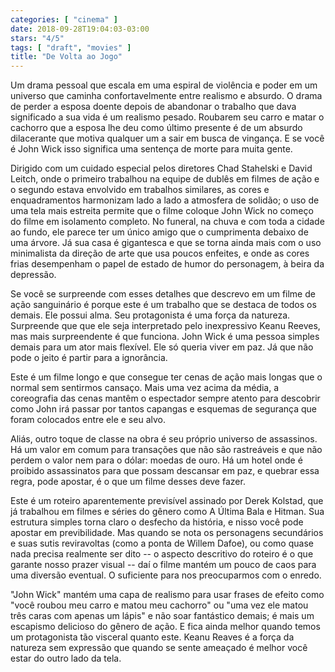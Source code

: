 ```yaml
---
categories: [ "cinema" ]
date: 2018-09-28T19:04:03-03:00
stars: "4/5"
tags: [ "draft", "movies" ]
title: "De Volta ao Jogo"
---
```

Um drama pessoal que escala em uma espiral de violência e poder em um universo que caminha confortavelmente entre realismo e absurdo. O drama de perder a esposa doente depois de abandonar o trabalho que dava significado a sua vida é um realismo pesado. Roubarem seu carro e matar o cachorro que a esposa lhe deu como último presente é de um absurdo dilacerante que motiva qualquer um a sair em busca de vingança. E se você é John Wick isso significa uma sentença de morte para muita gente.

Dirigido com um cuidado especial pelos diretores Chad Stahelski e David Leitch, onde o primeiro trabalhou na equipe de dublês em filmes de ação e o segundo estava envolvido em trabalhos similares, as cores e enquadramentos harmonizam lado a lado a atmosfera de solidão; o uso de uma tela mais estreita permite que o filme coloque John Wick no começo do filme em isolamento completo. No funeral, na chuva e com toda a cidade ao fundo, ele parece ter um único amigo que o cumprimenta debaixo de uma árvore. Já sua casa é gigantesca e que se torna ainda mais com o uso minimalista da direção de arte que usa poucos enfeites, e onde as cores frias desempenham o papel de estado de humor do personagem, à beira da depressão.

Se você se surpreende com esses detalhes que descrevo em um filme de ação sanguinário é porque este é um trabalho que se destaca de todos os demais. Ele possui alma. Seu protagonista é uma força da natureza. Surpreende que que ele seja interpretado pelo inexpressivo Keanu Reeves, mas mais surpreendente é que funciona. John Wick é uma pessoa simples demais para um ator mais flexível. Ele só queria viver em paz. Já que não pode o jeito é partir para a ignorância.

Este é um filme longo e que consegue ter cenas de ação mais longas que o normal sem sentirmos cansaço. Mais uma vez acima da média, a coreografia das cenas mantêm o espectador sempre atento para descobrir como John irá passar por tantos capangas e esquemas de segurança que foram colocados entre ele e seu alvo.

Aliás, outro toque de classe na obra é seu próprio universo de assassinos. Há um valor em comum para transações que não são rastreáveis e que não perdem o valor nem para o dólar: moedas de ouro. Há um hotel onde é proibido assassinatos para que possam descansar em paz, e quebrar essa regra, pode apostar, é o que um filme desses deve fazer.

Este é um roteiro aparentemente previsível assinado por Derek Kolstad, que já trabalhou em filmes e séries do gênero como A Última Bala e Hitman. Sua estrutura simples torna claro o desfecho da história, e nisso você pode apostar em previbilidade. Mas quando se nota os personagens secundários e suas sutis reviravoltas (como a ponta de Willem Dafoe), ou como quase nada precisa realmente ser dito -- o aspecto descritivo do roteiro é o que garante nosso prazer visual -- daí o filme mantém um pouco de caos para uma diversão eventual. O suficiente para nos preocuparmos com o enredo.

"John Wick" mantém uma capa de realismo para usar frases de efeito como "você roubou meu carro e matou meu cachorro" ou "uma vez ele matou três caras com apenas um lápis" e não soar fantástico demais; é mais um escapismo delicioso do gênero de ação. E fica ainda melhor quando temos um protagonista tão visceral quanto este. Keanu Reaves é a força da natureza sem expressão que quando se sente ameaçado é melhor você estar do outro lado da tela.
